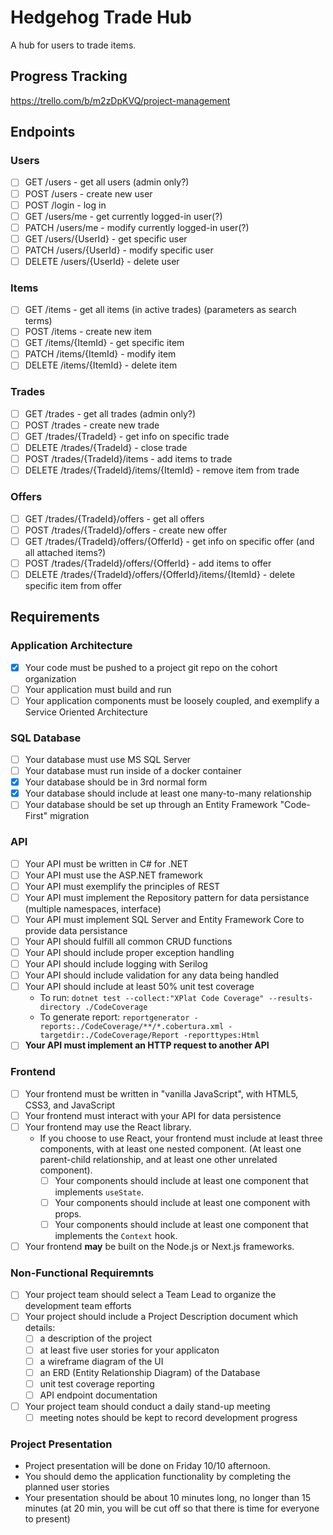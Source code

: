 # Hedgehog Trade Hub

A hub for users to trade items. 

## Progress Tracking

https://trello.com/b/m2zDpKVQ/project-management

## Endpoints

### Users

- [ ] GET /users - get all users (admin only?)
- [ ] POST /users - create new user
- [ ] POST /login - log in
- [ ] GET /users/me - get currently logged-in user(?)
- [ ] PATCH /users/me - modify currently logged-in user(?)
- [ ] GET /users/{UserId} - get specific user
- [ ] PATCH /users/{UserId} - modify specific user
- [ ] DELETE /users/{UserId} - delete user

### Items

- [ ] GET /items - get all items (in active trades) (parameters as search terms)
- [ ] POST /items - create new item
- [ ] GET /items/{ItemId} - get specific item
- [ ] PATCH /items/{ItemId} - modify item
- [ ] DELETE /items/{ItemId} - delete item

### Trades

- [ ] GET /trades - get all trades (admin only?)
- [ ] POST /trades - create new trade
- [ ] GET /trades/{TradeId} - get info on specific trade
- [ ] DELETE /trades/{TradeId} - close trade
- [ ] POST /trades/{TradeId}/items - add items to trade
- [ ] DELETE /trades/{TradeId}/items/{ItemId} - remove item from trade

### Offers

- [ ] GET /trades/{TradeId}/offers - get all offers
- [ ] POST /trades/{TradeId}/offers - create new offer
- [ ] GET /trades/{TradeId}/offers/{OfferId} - get info on specific offer (and all attached items?)
- [ ] POST /trades/{TradeId}/offers/{OfferId} - add items to offer
- [ ] DELETE /trades/{TradeId}/offers/{OfferId}/items/{ItemId} - delete specific item from offer

## Requirements

### Application Architecture

- [X] Your code must be pushed to a project git repo on the cohort organization
- [ ] Your application must build and run
- [ ] Your application components must be loosely coupled, and exemplify a Service Oriented Architecture

### SQL Database

- [ ] Your database must use MS SQL Server
- [ ] Your database must run inside of a docker container
- [X] Your database should be in 3rd normal form
- [X] Your database should include at least one many-to-many relationship
- [ ] Your database should be set up through an Entity Framework "Code-First" migration

### API

- [ ] Your API must be written in C# for .NET
- [ ] Your API must use the ASP.NET framework
- [ ] Your API must exemplify the principles of REST
- [ ] Your API must implement the Repository pattern for data persistance (multiple namespaces, interface)
- [ ] Your API must implement SQL Server and Entity Framework Core to provide data persistance
- [ ] Your API should fulfill all common CRUD functions
- [ ] Your API should include proper exception handling
- [ ] Your API should include logging with Serilog
- [ ] Your API should include validation for any data being handled
- [ ] Your API should include at least 50% unit test coverage
  - To run: `dotnet test --collect:"XPlat Code Coverage" --results-directory ./CodeCoverage`
  - To generate report: `reportgenerator -reports:./CodeCoverage/**/*.cobertura.xml -targetdir:./CodeCoverage/Report -reporttypes:Html`
- [ ] **Your API must implement an HTTP request to another API**

### Frontend

- [ ] Your frontend must be written in "vanilla JavaScript", with HTML5, CSS3, and JavaScript
- [ ] Your frontend must interact with your API for data persistence
- [ ] Your frontend may use the React library.
    - If you choose to use React, your frontend must include at least three components, with at least one nested component. (At least one parent-child relationship, and at least one other unrelated component).
        - [ ] Your components should include at least one component that implements `useState`.
        - [ ] Your components should include at least one component with props.
        - [ ] Your components should include at least one component that implements the `Context` hook.
- [ ] Your frontend __may__ be built on the Node.js or Next.js frameworks.

### Non-Functional Requiremnts

- [ ] Your project team should select a Team Lead to organize the development team efforts
- [ ] Your project should include a Project Description document which details:
    - [ ] a description of the project
    - [ ] at least five user stories for your applicaton
    - [ ] a wireframe diagram of the UI
    - [ ] an ERD (Entity Relationship Diagram) of the Database
    - [ ] unit test coverage reporting
    - [ ] API endpoint documentation
- [ ] Your project team should conduct a daily stand-up meeting
    - [ ] meeting notes should be kept to record development progress

### Project Presentation

- Project presentation will be done on Friday 10/10 afternoon.
- You should demo the application functionality by completing the planned user stories
- Your presentation should be about 10 minutes long, no longer than 15 minutes (at 20 min, you will be cut off so that there is time for everyone to present)
